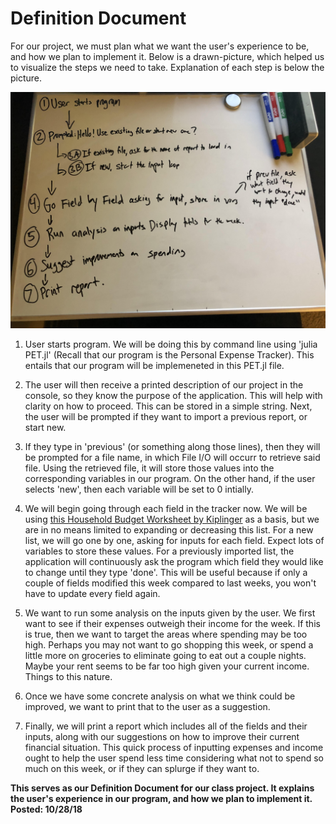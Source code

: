 # Definition Document
For our project, we must plan what we want the user's experience to be, and how we plan to implement it. Below is a drawn-picture, which helped us to visualize the steps we need to take. Explanation of each step is below the picture.

![alt text](https://raw.githubusercontent.com/lindn100/CPSC354-Blog/master/definiton1.jpg)

1. User starts program. We will be doing this by command line using 'julia PET.jl' (Recall that our program is the Personal Expense Tracker). This entails that our program will be implemeneted in this PET.jl file.

2. The user will then receive a printed description of our project in the console, so they know the purpose of the application. This will help with clarity on how to proceed. This can be stored in a simple string. Next, the user will be prompted if they want to import a previous report, or start new.

3. If they type in 'previous' (or something along those lines), then they will be prompted for a file name, in which File I/O will occurr to retrieve said file. Using the retrieved file, it will store those values into the corresponding variables in our program. On the other hand, if the user selects 'new', then each variable will be set to 0 intially.

4.  We will begin going through each field in the tracker now. We will be using [this Household Budget Worksheet by Kiplinger](https://www.kiplinger.com/tool/spending/T007-S001-budgeting-worksheet-a-household-budget-for-today-a/index.php) as a basis, but we are in no means limited to expanding or decreasing this list. For a new list, we will go one by one, asking for inputs for each field. Expect lots of variables to store these values. For a previously imported list, the application will continuously ask the program which field they would like to change until they type 'done'. This will be useful because if only a couple of fields modified this week compared to last weeks, you won't have to update every field again.

5. We want to run some analysis on the inputs given by the user. We first want to see if their expenses outweigh their income for the week. If this is true, then we want to target the areas where spending may be too high. Perhaps you may not want to go shopping this week, or spend a little more on groceries to eliminate going to eat out a couple nights. Maybe your rent seems to be far too high given your current income. Things to this nature.

6. Once we have some concrete analysis on what we think could be improved, we want to print that to the user as a suggestion. 

7. Finally, we will print a report which includes all of the fields and their inputs, along with our suggestions on how to improve their current financial situation. This quick process of inputting expenses and income ought to help the user spend less time considering what not to spend so much on this week, or if they can splurge if they want to.


**This serves as our Definition Document for our class project. It explains the user's experience in our program, and how we plan to implement it. Posted: 10/28/18**
